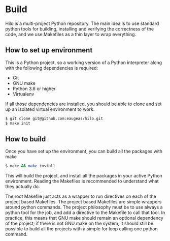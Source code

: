 # Build
Hilo is a multi-project Python repository. The main idea is
to use standard python tools for building, installing and
verifying the correctness of the code, and we use Makefiles
as a thin layer to wrap everything.

## How to set up environment
This is a Python project, so a working version of a Python
interpreter along with the following dependencies is required:
 - Git
 - GNU make
 - Python 3.6 or higher
 - Virtualenv

If all those dependencies are installed, you should be able to
clone and set up an isolated virtual environment to work.

```sh
$ git clone git@github.com:eaugeas/hilo.git
$ make init
```

## How to build
Once you have set up the environment, you can build all the packages
with make

```sh
$ make && make install
```

This will build the project, and install all the packages in your
active Python environment. Reading the Makefiles is recommended to
understand what they actually do. 

The root Makefile just acts as a wrapper to run directives on each
of the project based Makefiles. The project based Makefiles are simple
wrappers around python commands. The project philosophy must be to
use always a python tool for the job, and add a directive to the Makefile
to call that tool. In practice, this means that GNU make should remain
an optional dependency of the project; if there is not GNU make on the
system, it should still be possible to build all the projects with a simple
for loop calling one python command.